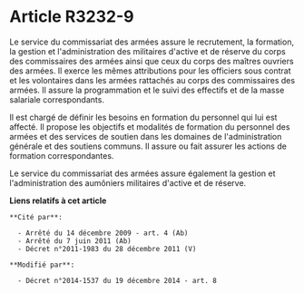 # Article R3232-9

Le service du commissariat des armées assure le recrutement, la formation, la gestion et l'administration des militaires
d'active et de réserve du corps des commissaires des armées ainsi que ceux du corps des maîtres ouvriers des armées. Il
exerce les mêmes attributions pour les officiers sous contrat et les volontaires dans les armées rattachés au corps des
commissaires des armées. Il assure la programmation et le suivi des effectifs et de la masse salariale correspondants. 

Il est chargé de définir les besoins en formation du personnel qui lui est affecté. Il propose les objectifs et modalités de
formation du personnel des armées et des services de soutien dans les domaines de l'administration générale et des soutiens
communs.  Il assure ou fait assurer les actions de formation correspondantes.  

Le service du commissariat des armées assure également la gestion et l'administration des aumôniers militaires d'active et de
réserve.

**Liens relatifs à cet article**

	**Cité par**:

	  - Arrêté du 14 décembre 2009 - art. 4 (Ab)
	  - Arrêté du 7 juin 2011 (Ab)
	  - Décret n°2011-1983 du 28 décembre 2011 (V)

	**Modifié par**:

	  - Décret n°2014-1537 du 19 décembre 2014 - art. 8
